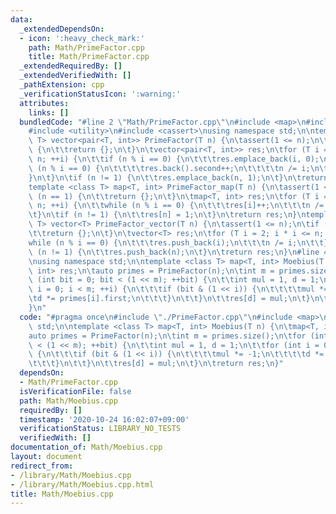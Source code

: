 ```yaml
---
data:
  _extendedDependsOn:
  - icon: ':heavy_check_mark:'
    path: Math/PrimeFactor.cpp
    title: Math/PrimeFactor.cpp
  _extendedRequiredBy: []
  _extendedVerifiedWith: []
  _pathExtension: cpp
  _verificationStatusIcon: ':warning:'
  attributes:
    links: []
  bundledCode: "#line 2 \"Math/PrimeFactor.cpp\"\n#include <map>\n#include <vector>\n\
    #include <utility>\n#include <cassert>\nusing namespace std;\n\ntemplate <class\
    \ T> vector<pair<T, int>> PrimeFactor(T n) {\n\tassert(1 <= n);\n\tif (n == 1)\
    \ {\n\t\treturn {};\n\t}\n\tvector<pair<T, int>> res;\n\tfor (T i = 2; i * i <=\
    \ n; ++i) {\n\t\tif (n % i == 0) {\n\t\t\tres.emplace_back(i, 0);\n\t\t\twhile\
    \ (n % i == 0) {\n\t\t\t\tres.back().second++;\n\t\t\t\tn /= i;\n\t\t\t}\n\t\t\
    }\n\t}\n\tif (n != 1) {\n\t\tres.emplace_back(n, 1);\n\t}\n\treturn res;\n}\n\
    template <class T> map<T, int> PrimeFactor_map(T n) {\n\tassert(1 <= n);\n\tif\
    \ (n == 1) {\n\t\treturn {};\n\t}\n\tmap<T, int> res;\n\tfor (T i = 2; i * i <=\
    \ n; ++i) {\n\t\twhile (n % i == 0) {\n\t\t\tres[i]++;\n\t\t\tn /= i;\n\t\t}\n\
    \t}\n\tif (n != 1) {\n\t\tres[n] = 1;\n\t}\n\treturn res;\n}\ntemplate <class\
    \ T> vector<T> PrimeFactor_vector(T n) {\n\tassert(1 <= n);\n\tif (n == 1) {\n\
    \t\treturn {};\n\t}\n\tvector<T> res;\n\tfor (T i = 2; i * i <= n; ++i) {\n\t\t\
    while (n % i == 0) {\n\t\t\tres.push_back(i);\n\t\t\tn /= i;\n\t\t}\n\t}\n\tif\
    \ (n != 1) {\n\t\tres.push_back(n);\n\t}\n\treturn res;\n}\n#line 4 \"Math/Moebius.cpp\"\
    \nusing namespace std;\n\ntemplate <class T> map<T, int> Moebius(T n) {\n\tmap<T,\
    \ int> res;\n\tauto primes = PrimeFactor(n);\n\tint m = primes.size();\n\tfor\
    \ (int bit = 0; bit < (1 << m); ++bit) {\n\t\tint mul = 1, d = 1;\n\t\tfor (int\
    \ i = 0; i < m; ++i) {\n\t\t\tif (bit & (1 << i)) {\n\t\t\t\tmul *= -1;\n\t\t\t\
    \td *= primes[i].first;\n\t\t\t}\n\t\t}\n\t\tres[d] = mul;\n\t}\n\treturn res;\n\
    }\n"
  code: "#pragma once\n#include \"./PrimeFactor.cpp\"\n#include <map>\nusing namespace\
    \ std;\n\ntemplate <class T> map<T, int> Moebius(T n) {\n\tmap<T, int> res;\n\t\
    auto primes = PrimeFactor(n);\n\tint m = primes.size();\n\tfor (int bit = 0; bit\
    \ < (1 << m); ++bit) {\n\t\tint mul = 1, d = 1;\n\t\tfor (int i = 0; i < m; ++i)\
    \ {\n\t\t\tif (bit & (1 << i)) {\n\t\t\t\tmul *= -1;\n\t\t\t\td *= primes[i].first;\n\
    \t\t\t}\n\t\t}\n\t\tres[d] = mul;\n\t}\n\treturn res;\n}"
  dependsOn:
  - Math/PrimeFactor.cpp
  isVerificationFile: false
  path: Math/Moebius.cpp
  requiredBy: []
  timestamp: '2020-10-24 16:02:07+09:00'
  verificationStatus: LIBRARY_NO_TESTS
  verifiedWith: []
documentation_of: Math/Moebius.cpp
layout: document
redirect_from:
- /library/Math/Moebius.cpp
- /library/Math/Moebius.cpp.html
title: Math/Moebius.cpp
---
```

